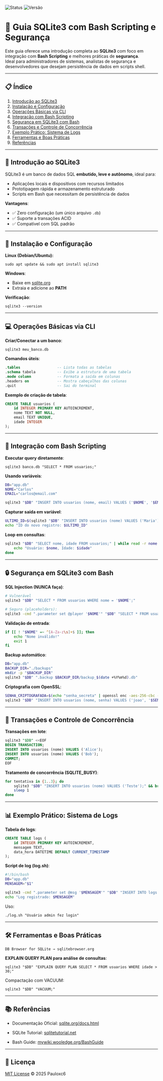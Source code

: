 ![Status](https://img.shields.io/badge/status-completo-brightgreen)
![Versão](https://img.shields.io/badge/version-1.1-blue)

# 📖 Guia SQLite3 com Bash Scripting e Segurança

Este guia oferece uma introdução completa ao **SQLite3** com foco em integração com **Bash Scripting** e melhores práticas de **segurança**.  
Ideal para administradores de sistemas, analistas de segurança e desenvolvedores que desejam persistência de dados em scripts shell.

---

## 📋 Índice

1. [Introdução ao SQLite3](#-introdução-ao-sqlite3)
2. [Instalação e Configuração](#-instalação-e-configuração)
3. [Operações Básicas via CLI](#-operações-básicas-via-cli)
4. [Integração com Bash Scripting](#-integração-com-bash-scripting)
5. [Segurança em SQLite3 com Bash](#-segurança-em-sqlite3-com-bash)
6. [Transações e Controle de Concorrência](#-transações-e-controle-de-concorrência)
7. [Exemplo Prático: Sistema de Logs](#-exemplo-prático-sistema-de-logs)
8. [Ferramentas e Boas Práticas](#-ferramentas-e-boas-práticas)
9. [Referências](#-referências)

---

## 🚀 Introdução ao SQLite3

SQLite3 é um banco de dados SQL **embutido, leve e autônomo**, ideal para:

- Aplicações locais e dispositivos com recursos limitados
- Prototipagem rápida e armazenamento estruturado
- Scripts em Bash que necessitam de persistência de dados

**Vantagens**:

- ✅ Zero configuração (um único arquivo `.db`)
- ✅ Suporte a transações ACID
- ✅ Compatível com SQL padrão

---

## 🔧 Instalação e Configuração

**Linux (Debian/Ubuntu):**

```
sudo apt update && sudo apt install sqlite3
```

**Windows**:

- Baixe em [sqlite.org](https://sqlite.org/download.html)
- Extraia e adicione ao **PATH**

**Verificação**:

```
sqlite3 --version
```

---

## 💻 Operações Básicas via CLI

**Criar/Conectar a um banco**:

```
sqlite3 meu_banco.db
```

**Comandos úteis**:

```sql
.tables                 -- Lista todas as tabelas
.schema tabela          -- Exibe a estrutura de uma tabela
.mode column            -- Formata a saída em colunas
.headers on             -- Mostra cabeçalhos das colunas
.quit                   -- Sai do terminal
```

**Exemplo de criação de tabela**:

```sql
CREATE TABLE usuarios (
    id INTEGER PRIMARY KEY AUTOINCREMENT,
    nome TEXT NOT NULL,
    email TEXT UNIQUE,
    idade INTEGER
);
```

---

## 📝 Integração com Bash Scripting

**Executar query diretamente**:

```
sqlite3 banco.db "SELECT * FROM usuarios;"
```

**Usando variáveis**:

```bash
DB="app.db"
NOME="Carlos"
EMAIL="carlos@email.com"

sqlite3 "$DB" "INSERT INTO usuarios (nome, email) VALUES ('$NOME', '$EMAIL');"
```

**Capturar saída em variável**:

```bash
ULTIMO_ID=$(sqlite3 "$DB" "INSERT INTO usuarios (nome) VALUES ('Maria'); SELECT last_insert_rowid();")
echo "ID do novo registro: $ULTIMO_ID"
```

**Loop em consultas**:

```bash
sqlite3 "$DB" "SELECT nome, idade FROM usuarios;" | while read -r nome idade; do
    echo "Usuário: $nome, Idade: $idade"
done
```

---

## 🔒 Segurança em SQLite3 com Bash

**SQL Injection (NUNCA faça)**:

```bash
# Vulnerável
sqlite3 "$DB" "SELECT * FROM usuarios WHERE nome = '$NOME';"

# Seguro (placeholders):
sqlite3 -cmd ".parameter set @player '$NOME'" "$DB" "SELECT * FROM usuarios WHERE nome = @player;"
```

**Validação de entrada**:

```bash
if [[ ! "$NOME" =~ ^[A-Za-z\s]+$ ]]; then
    echo "Nome inválido!"
    exit 1
fi
```

**Backup automático**:

```bash
DB="app.db"
BACKUP_DIR="./backups"
mkdir -p "$BACKUP_DIR"
sqlite3 "$DB" ".backup $BACKUP_DIR/backup_$(date +%Y%m%d).db"
```

**Criptografia com OpenSSL**:

```bash
SENHA_CRIPTOGRAFADA=$(echo "senha_secreta" | openssl enc -aes-256-cbc -salt -a)
sqlite3 "$DB" "INSERT INTO usuarios (nome, senha) VALUES ('joao', '$SENHA_CRIPTOGRAFADA');"
```

---

## 🔄 Transações e Controle de Concorrência

**Transações em lote**:

```sql
sqlite3 "$DB" <<EOF
BEGIN TRANSACTION;
INSERT INTO usuarios (nome) VALUES ('Alice');
INSERT INTO usuarios (nome) VALUES ('Bob');
COMMIT;
EOF
```

**Tratamento de concorrência (SQLITE_BUSY)**:

```bash
for tentativa in {1..3}; do
    sqlite3 "$DB" "INSERT INTO usuarios (nome) VALUES ('Teste');" && break
    sleep 1
done
```

---

## 📊 Exemplo Prático: Sistema de Logs

**Tabela de logs**:

```sql
CREATE TABLE logs (
    id INTEGER PRIMARY KEY AUTOINCREMENT,
    mensagem TEXT,
    data_hora DATETIME DEFAULT CURRENT_TIMESTAMP
);
```

**Script de log (log.sh)**:

```bash
#!/bin/bash
DB="app.db"
MENSAGEM="$1"

sqlite3 -cmd ".parameter set @msg '$MENSAGEM'" "$DB" "INSERT INTO logs (mensagem) VALUES (@msg);"
echo "Log registrado: $MENSAGEM"
```

Uso:

```
./log.sh "Usuário admin fez login"
```

---

## 🛠️ Ferramentas e Boas Práticas

    DB Browser for SQLite → sqlitebrowser.org

**EXPLAIN QUERY PLAN para análise de consultas**:

```
sqlite3 "$DB" "EXPLAIN QUERY PLAN SELECT * FROM usuarios WHERE idade > 30;"
```

Compactação com VACUUM:

```
sqlite3 "$DB" "VACUUM;"
```

---

## 📚 Referências

- Documentação Oficial: [sqlite.org/docs.html](https://sqlite.org/docs.html)

- SQLite Tutorial: [sqlitetutorial.net](https://sqlitetutorial.net)

- Bash Guide: [mywiki.wooledge.org/BashGuide](https://mywiki.wooledge.org/BashGuide)

---

## 📜 Licença

[MIT License](https://github.com/Pauloxc6/guias-programcao/blob/main/LICENSE) © 2025 Pauloxc6
